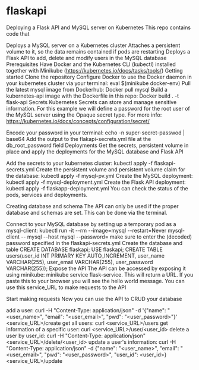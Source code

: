 # flaskapi
Deploying a Flask API and MySQL server on Kubernetes
This repo contains code that

Deploys a MySQL server on a Kubernetes cluster
Attaches a persistent volume to it, so the data remains contained if pods are restarting
Deploys a Flask API to add, delete and modify users in the MySQL database
Prerequisites
Have Docker and the Kubernetes CLI (kubectl) installed together with Minikube (https://kubernetes.io/docs/tasks/tools/)
Getting started
Clone the repository
Configure Docker to use the Docker daemon in your kubernetes cluster via your terminal: eval $(minikube docker-env)
Pull the latest mysql image from Dockerhub: Docker pull mysql
Build a kubernetes-api image with the Dockerfile in this repo: Docker build . -t flask-api
Secrets
Kubernetes Secrets can store and manage sensitive information. For this example we will define a password for the root user of the MySQL server using the Opaque secret type. For more info: https://kubernetes.io/docs/concepts/configuration/secret/

Encode your password in your terminal: echo -n super-secret-passwod | base64
Add the output to the flakapi-secrets.yml file at the db_root_password field
Deployments
Get the secrets, persistent volume in place and apply the deployments for the MySQL database and Flask API

Add the secrets to your kubernetes cluster: kubectl apply -f flaskapi-secrets.yml
Create the persistent volume and persistent volume claim for the database: kubectl apply -f mysql-pv.yml
Create the MySQL deployment: kubectl apply -f mysql-deployment.yml
Create the Flask API deployment: kubectl apply -f flaskapp-deployment.yml
You can check the status of the pods, services and deployments.

Creating database and schema
The API can only be used if the proper database and schemas are set. This can be done via the terminal.

Connect to your MySQL database by setting up a temporary pod as a mysql-client: kubectl run -it --rm --image=mysql --restart=Never mysql-client -- mysql --host mysql --password=<super-secret-password> make sure to enter the (decoded) password specified in the flaskapi-secrets.yml
Create the database and table
CREATE DATABASE flaskapi;
USE flaskapi;
CREATE TABLE users(user_id INT PRIMARY KEY AUTO_INCREMENT, user_name VARCHAR(255), user_email VARCHAR(255), user_password VARCHAR(255));
Expose the API
The API can be accessed by exposing it using minikube: minikube service flask-service. This will return a URL. If you paste this to your browser you will see the hello world message. You can use this service_URL to make requests to the API

Start making requests
Now you can use the API to CRUD your database

add a user: curl -H "Content-Type: application/json" -d '{"name": "<user_name>", "email": "<user_email>", "pwd": "<user_password>"}' <service_URL>/create
get all users: curl <service_URL>/users
get information of a specific user: curl <service_URL>/user/<user_id>
delete a user by user_id: curl -H "Content-Type: application/json" <service_URL>/delete/<user_id>
update a user's information: curl -H "Content-Type: application/json" -d {"name": "<user_name>", "email": "<user_email>", "pwd": "<user_password>", "user_id": <user_id>} <service_URL>/update
